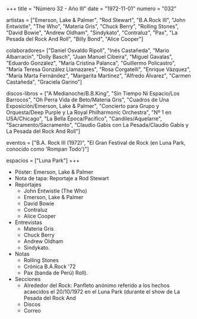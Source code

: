 +++
title = "Número 32 - Año III"
date = "1972-11-01"
numero = "032"

artistas = ["Emerson, Lake & Palmer", "Rod Stewart", "B.A.Rock III", "John Entwistle", "The Who", "Materia Gris", "Chuck Berry", "Rolling Stones", "David Bowie", "Andrew Oldham", "Sindykato", "Contraluz", "Pax", "La Pesada del Rock And Roll", "Billy Bond", "Alice Cooper"] 

colaboradores= ["Daniel Osvaldo Ripoll", "Inés Castañeda", "Mario Albarracín", "Dolly Basch", "Juan Manuel Cibeira", "Miguel Gavalas", "Eduardo González", "María Cristina Palanca", "Guillermo Policastro", "María Teresa González Llamazares", "Rosa Corgatelli", "Enrique Vázquez", "María Marta Fernández", "Margarita Martínez", "Alfredo Álvarez", "Carmen Castañeda", "Graciela Garino"]

discos-libros = ["A Medianoche/B.B.King", "Sin Tiempo Ni Espacio/Los Barrocos", "Oh Perra Vida de Beto/Materia Gris", "Cuadros de Una Exposición/Emerson, Lake & Palmer", "Concierto para Grupo y Orquesta/Deep Purple y La Royal Philharmonic Orchestra", "Nº 1 en USA/Chicago", "La Bella Época/Pacífico", "Candiles/Aquelarre", "Sacramento/Sacramento", "Claudio Gabis con La Pesada/Claudio Gabis y La Pesada del Rock And Roll"]

eventos = ["B.A. Rock III (1972)", "El Gran Festival de Rock (en Luna Park, conocido como 'Rompan Todo')"]

espacios = ["Luna Park"]
+++

- Póster: Emerson, Lake & Palmer
- Nota de tapa: Reportaje a Rod Stewart
- Reportajes
  - John Entwistle (The Who)
  - Emerson, Lake & Palmer
  - David Bowie
  - Contraluz
  - Alice Cooper
- Entrevistas
  - Materia Gris
  - Chuck Berry
  - Andrew Oldham
  - Sindykato. 
- Notas
  - Rolling Stones
  - Crónica B.A.Rock '72
  - Pax (banda de Perú)
Roll). 
- Secciones
  - Alrededor del Rock: Panfleto anónimo referido a los hechos acaecidos el 20/10/1972 en el Luna Park (durante el show de La Pesada del Rock And 
  - Discos
  - Correo
